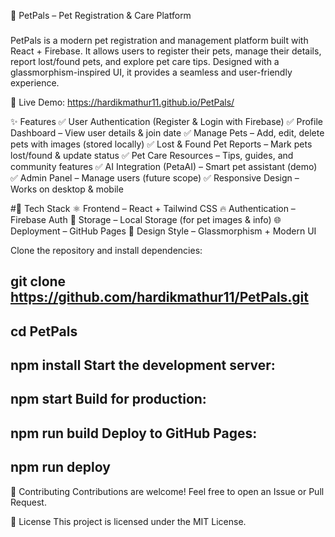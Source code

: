 🐾 PetPals – Pet Registration & Care Platform


###
PetPals is a modern pet registration and management platform built with React + Firebase.
It allows users to register their pets, manage their details, report lost/found pets, and explore pet care tips.
Designed with a glassmorphism-inspired UI, it provides a seamless and user-friendly experience.

🔗 Live Demo: https://hardikmathur11.github.io/PetPals/

✨ Features
✅ User Authentication (Register & Login with Firebase)
✅ Profile Dashboard – View user details & join date
✅ Manage Pets – Add, edit, delete pets with images (stored locally)
✅ Lost & Found Pet Reports – Mark pets lost/found & update status
✅ Pet Care Resources – Tips, guides, and community features
✅ AI Integration (PetaAI) – Smart pet assistant (demo)
✅ Admin Panel – Manage users (future scope)
✅ Responsive Design – Works on desktop & mobile

#🚀 Tech Stack
⚛️ Frontend – React + Tailwind CSS
🔥 Authentication – Firebase Auth
💾 Storage – Local Storage (for pet images & info)
🌐 Deployment – GitHub Pages
🎨 Design Style – Glassmorphism + Modern UI



Clone the repository and install dependencies:

git clone https://github.com/hardikmathur11/PetPals.git
---
cd PetPals
---
npm install
Start the development server:
---
npm start
Build for production:
---
npm run build
Deploy to GitHub Pages:
---
npm run deploy
---

🤝 Contributing
Contributions are welcome! Feel free to open an Issue or Pull Request.

📜 License
This project is licensed under the MIT License.
